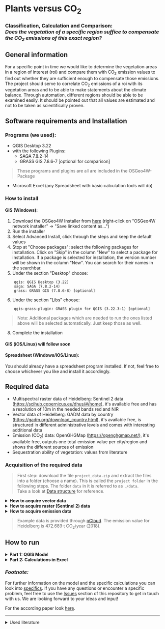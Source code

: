 # Plants versus CO<sub>2</sub>

### Classification, Calculation and Comparison: <br/> *Does the vegetation of a specific region suffice to compensate the CO<sub>2</sub> emissions of this exact region?*

## General information

For a specific point in time we would like to determine the vegetation areas in a region of interest (roi) and compare them with CO<sub>2</sub> emission values to find out whether they are sufficient enough to compensate those emissions. The project should serve to correlate CO<sub>2</sub> emissions of a roi with its vegetation areas and to be able to make statements about the climate balance. Through automation, different regions should be able to be examined easily. It should be pointed out that all values are estimated and not to be taken as scientifically proven.

## Software requirements and Installation

### Programs (we used):
- QGIS Desktop 3.22
- with the following Plugins:
    - SAGA 7.8.2-14
    - GRASS GIS 7.8.6-7 [optional for comparison]
> Those programs and plugins are all are included in the OSGeo4W-Package
- Microsoft Excel (any Spreadsheet with basic calculation tools will do)

### How to install

#### GIS (Windows):
1. Download the OSGeo4W Installer from <a href="https://trac.osgeo.org/osgeo4w/" target="_blank">here</a> (right-click on "OSGeo4W network installer" -> "Save linked content as...")
2. Run the installer
3. Select Advanced Install, click through the steps and keep the default values
4. Stop at "Choose packages": select the following packages for installation. Click on "Skip" in the column "New" to select a package for installation. If a package is selected for installation, the version number will be shown in the column "New". You can search for their names in the searchbar.
5. Under the section "Desktop" choose:
```
    qgis: QGIS Desktop (3.22)
    saga: SAGA (7.8.2-14)
    grass: GRASS GIS (7.8.6-8) [optional]
```
6. Under the section "Libs" choose:
```
    qgis-grass-plugin: GRASS plugin for QGIS (3.22.3-1) [optional] 
```
> Note: Additional packages which are needed to run the ones listed above will be selected automatically. Just keep those as well.
8. Complete the installation

#### GIS (iOS/Linux) will follow soon

#### Spreadsheet (Windows/iOS/Linux):
You should already have a spreadsheet program installed. 
If not, feel free to choose whichever you like and install it accordingly.

## Required data

- Multispectral raster data of Heidelberg: Sentinel 2 data (https://scihub.copernicus.eu/dhus/#/home), it's available free and has a resolution of 10m in the needed bands red and NIR 
- Vector data of Heidelberg: GADM data by country (https://gadm.org/download_country.html), it's available free, is structured in different administrative levels and comes with interesting additional data
- Emission (CO<sub>2</sub>) data: OpenGHGMap (https://openghgmap.net/), it's available free, outputs one total emission value per city/region and shows the different sources of emission
- Sequestration ability of vegetation: values from literature 

### Acquisition of the required data

> First step: download the file `project_data.zip` and extract the files into a folder (choose a name). This is called the `project folder` in the following steps. The folder `data` in it is referred to as `./data`. <br/>
> Take a look at <a href="Examples, help and additional info/Data structure.png">Data structure</a> for reference. 

<details>
   <summary><b>How to acquire vector data</b></summary>
<br/>

1. Navigate to <a href="https://gadm.org/download_country.html">GADM data by country</a>, select any country you want and download the Shapefile
2. When downloaded, unzip the ZIP-file into a folder (e.g. `gadm40_DEU` for Germany) and move the whole folder to the folder `./data`

</details>    
    
<details>
   <summary><b>How to acquire raster (Sentinel 2) data</b></summary>
<br/>
    
1. Navigate to <a href="https://scihub.copernicus.eu/dhus/#/self-registration">Copernicus Open Access Hub by ESA registration form</a> and set up an account
2. Log in on <a href="https://scihub.copernicus.eu/dhus/#/home">Copernicus Open Access Hub</a>. Without logging in you cannot download the required data
3. Specify the search area in the map with right-click (move map with left-click and zoom in with mouse wheel)
4. Click on the three stripes left of the search box to open the advanced search (upper left corner of screen)
5. Select Sentinel 2 and put following statement in the box for the cloud cover: `[0 TO 10]`
6. If you want to search for data in a specific time period, put the required dates in "sensing period" (we recommend using the year 2018 because the emission data is from this year only)
7. Click on the search button (upper right of search box) and wait until the results are displayed
8. Search for an image with full extent (no black parts) and minimal cloud cover
9. Hover over the entry and click on the eye icon ("View product details") which appears along with other icons on the lower right side of the entry
10. Check in the quick look window if the data seems suitable
<br/><br/>
    > If the images you are looking for are offline, take a look at <a href="https://github.com/GrHalbgott/Plants-vs-CO2/wiki/Troubleshooting">troubleshooting - Sentinel 2 data offline</a> for some help on that problem.
11. In the Inspector, navigate to `GRANULE/*Name of data*/IMG_DATA/R10m/` and download the two files "...B04..." & "...B08..." (both .jp2)
12. When downloaded, put the two files in the `./data` folder
</details>

<details>
   <summary><b>How to acquire emission data</b></summary>
<br/>

1. Navigate to <a href="https://openghgmap.net/">OpenGHGmap</a> and wait until the data is loaded (coloring the base map)
2. Specify the search area by zooming in with the mouse wheel and moving the map with left-click
3. Hover over the region you want to see data from and you'll get a red value which shows the total CO<sub>2</sub> emissions in tonnes for the year 2018
4. For convenience you can already put the value in the "Spreadsheet.xlsx" which can be found inside the `project_data.zip` in the marked cell beneath "Emission value (t CO<sub>2</sub>/year)" (blue background). This will be a step at "Part 2: Calculations" (see below) as well

</details>

> Example data is provided through <a href="https://e.pcloud.link/publink/show?code=kZaoXPZKhYHPvmx4tLc9DWMVqjAsb4jNQ97">pCloud</a>. The emission value for Heidelberg is 472.689 t CO<sub>2</sub>/year (2018).

## How to run

<details>
   <summary><b>Part 1: QGIS Model</b></summary>
<br/>

1. Open QGIS, navigate to the `project folder` and double-click on the model "QGIS_Model" to run it
3. Put in all required data:
    - Column name depends on the admin level of your roi. Every country has different admin levels and so you have to specify which column of the according shapefile (gadm) you want to use to search for your roi. For cities in Germany, leave the default setting (more info under <a href="https://github.com/GrHalbgott/Plants-vs-CO2/wiki/Troubleshooting">troubleshooting - extracting the roi</a>)
    - CRS: specify in which ccordinate reference system you want to project your data. For analyses in Germany, leave the default setting
    - The color definition file is "colors.txt" in your `./data` folder (more info under <a href="https://github.com/GrHalbgott/Plants-vs-CO2/wiki/Specifics">specifics - coloring</a>)
    - GADM shapefile is the .shp-file in your gadm folder with the according number as specified under "Column name" (more info under <a href="https://github.com/GrHalbgott/Plants-vs-CO2/wiki/Specifics">specifics - reigon of interest</a>)
    - Name of your roi is the region you want to analyse. Any name of a city or town should work, as long as you specify the right admin level. It has to be in the extent of the Sentinel 2 raster images!
    - The raster bands are the two from the `./data` folder with "B04" and "B08" in their names (the right order is very important!)
    - Reclassification matrix is the table with information on how the tool shall reclassify (more info under <a href="https://github.com/GrHalbgott/Plants-vs-CO2/wiki/Specifics">specifics - reclassification</a>) - leave the default setting
    - The next two parts are the outputs: it's not important where the output files are exported to, you just should find them easily afterwards (we recommend using the project data folder and naming both output or results)
4. Uncheck both check boxes
5. Run the model
6. It outputs one image and one Excel file at the locations you specified as output folders
<br/><br/>
    > If you need help with running the model, check the files inside the folder <a href="Examples, help and additional info/">Examples, help and additional info</a> 
7. Take a look at the image and compare it to <a href="Examples, help and additional info/NDVI colored.png">NDVI colored</a> - does it makes sense? You should see your roi colored from red to green on a white background
8. Proceed if it looks fine, repeat the steps if something seems wrong. Remember to check your input values in the model! Additional help can be found in our <a href="https://github.com/GrHalbgott/Plants-vs-CO2/wiki/">wiki</a>. If you cannot resolve the problem yourself feel free to ask questions in the <a href="https://github.com/GrHalbgott/Fossgis22_Plants-vs-CO2/issues">Issues</a> section of this repository

</details>

<details>
   <summary><b>Part 2: Calculations in Excel</b></summary>
<br/>

1. Open the spreadsheet file you got from the model as output 
2. Copy the values of classes 1-4 from the third column (no title)
3. Navigate to the project folder and open "Spreadsheet.xlsx"
4. Paste the values in the column "HERE (m²)" (blue background) with Ctrl + Shift + v (paste text only without the format)
5. Now put in the emission value from <a href="https://openghgmap.net/">OpenGHGmap</a> in the marked cell under "Emission value (t CO<sub>2</sub>/year)" (blue background) if you did not already (double-click on the cell and Ctrl + Shift + v (paste text only without the format)) 
6. All following values including the result should be automatically calculated
7. The result is displayed through a color in the corresponding cells. It states whether the vegetation suffices to compensate the CO<sub>2</sub> emissions of your roi or not

### Congratulations, you completed this analysis!

</details>

### *Footnote:*

For further information on the model and the specific calculations you can look into <a href="https://github.com/GrHalbgott/Plants-vs-CO2/wiki/Specifics">specifics</a>. If you have any questions or encounter a specific problem, feel free to use the <a href="https://github.com/GrHalbgott/Fossgis22_Plants-vs-CO2/issues">Issues</a> section of this repository to get in touch with us. We are looking forward to your ideas and input!

For the according paper look [here](https://github.com/GrHalbgott/university/blob/main/1_fossgis/report.pdf). 

---

<details>
   <summary>Used literature</summary>
<br/>

- Aryal, J./Sitaula, C./Aryal, S. (2022): NDVI Threshold-Based Urban Green Space Mapping from Sentinel-2A at the Local Governmental Area (LGA) Level of Victoria, Australia. - In: Land, 11:351, n.p.
- Candiago, S./Remondino, F./De Giglio, M./Dubbini. M./Gattelli, M.(2015): Evaluating Multispectral Images and Vegetation Indices for Precision Farming Applications from UAV Images. - In: Remote Sensing, 7, pp. 4026 - 4047.
- Churkina, G. (2016): The Role of Urbanization in the Global Carbon Cycle. - In: Frontiers in Ecology and Evolution, 3:144, n.p.
- Da Silva, V.S./Salami, G./Oliveira da Silva, M.I./Araujo Silva, E./Montiero, J.J./Alba, E. (2020): Methodological evaluation of vegetation indexes in land use and land cover (LULC) classification. - In: Geology, Ecology and Landscapes, 4(2), n.p.
- Davies, Z.G./Edmondson, J.L./Heinemeyer, A./Leake, J.R./Gaston, K.J. (2011): Mapping an urban ecosystem service: quantifyingabove-ground carbon storage at a city-wide scale. - In: Journal of Applied Ecology, 48, pp. 1125-1134.
- El-Gammal, M.I./Ali, R.R./Abou Samra, R.M. (2014): NDVI Threshold Classification for Detecting Vegetation Cover in Damietta Governorate, Egypt. - In: Journal of American Science, 10(8), pp. 108-113.
- Eneji, I.S./Obinna, O./Azua, E.T. (2013): Sequestration and Carbon Storage Potential of Tropical Forest Reserve and Tree Species Located within Benue State of Nigeria. - In: Journal of Geoscience and Environment Protection, 2, pp. 157-166.
- Gross, D. (2005): Monitoring Agricultural Biomass Using NDVI Time Series. Food and Agriculture Organization of the United Nations (FAO), Rome, Italia. 
- Jensen, J.R. (2007): Remote Sensing of the Environment. An Earth Resource Perspective. Second Edition. Pearson Education, Noida, New Delhi, India. 
- Konecny, G. (2014): Geoinformation. Remote Sensing, Photogrammetry, and Geographic Information Systems. Second Edition. CRC Press, Boca Raton, United States of America. 
- Hashim, H./Latif, Z.A./Adnan, N.A. (2019): Urban Vegetation Classification with NDVI Threshold Value Method with Very High Resolution (VHR) Pleiades Imagery. - In: The International Archives of the Photogrammetry, Remote Sensing and Spatial Information Sciences, 42(4), pp. 237-240.
- IPCC [Intergovernmental Panel on Climate Change] (2015): Climate Change 2014. Synthesis Report. Geneva, Switzerland.
- Isioye, O./Akomolafe, E./Awulu, J. (2020): Geospatial analysis of Impervious Surfaces and their Effect on Land Surface Temperatur in Abuja, Nigeria. - In: International Archives of the Photogrammetry Remote Sensing and Spatial Information Sciences, 44-3/W1-2020. 
- Lehner Maschinenbau GmbH (2021): Die Kampagne. Natürlich CO2 binden. - URL: https://www.co2-acker.de/kampagne [26.03.2022]. 
- Mkansi, R. (2017): Spectral reflectance of soil, vegetation and water. - URL: https://mkansireminder.wordpress.com/2017/04/24/spectral-reflectance-of-soil-vegetation-water/ [28.07.2021].
- Moran, D./Pichler, P.-P./Zheng, H./Muri, H./Klenner, J./Kramel, D./Többen, J./Weisz, H./Wiedmann, T./Wyckmans, A./Strømman, A.H./Gurney, K.R. (2022): Estimating CO2 emissions for 108 000 European cities. - In: Earth System Science Data, 14, pp. 845-864. 
- Osterburg, B./Don, a. (2021): Nur die langfristige CO2-Bindung zählt. - In: Panorama Klimaschutz, DLG-Mitteilungen, 5, pp. 64-66.
- Rouse, J.W./ Haas, R.H./Schell, J.A./Deering, D.W. (1973): Monitoring Vegetation Systems in the Great Plains with ERTS. - In: Third Earth Resources Technology Satellite-1 Symposium, NASA SP-351, 1, pp. 309 - 317. 
- Tang, Y./Chen, A./Zhao, S. (2016): Carbon Storage and Sequestration of Urban Street Trees in Beijing, China. - In: Froniers in Ecology and Evolution, 4:53, n.p.
- Velasco, E./Roth, M./Norford, L./Molina, L. (2016): Does urban vegetation enhance carbon sequestration. - In: Landscape and Urban Planning, 148, pp. 99-107. 
- Weier, J./Herring, D. (2000): Measuring Vegetation (NDVI & EVI). - URL: https://earthobservatory.nasa.gov/features/MeasuringVegetation [16.03.2022].

</details>
